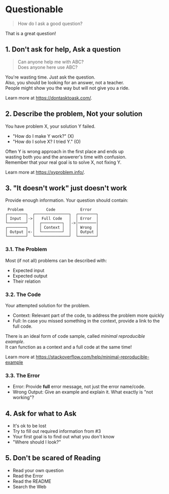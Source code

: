 # Questionable

> How do I ask a good question?

That is a great question!

## 1. Don't ask for help, Ask a question

> Can anyone help me with ABC?  
> Does anyone here use ABC?

You're wasting time. Just ask the question.  
Also, you should be looking for an answer, not a teacher.  
People might show you the way but will not give you a ride.

Learn more at <https://dontasktoask.com/>.

## 2. Describe the problem, Not your solution

You have problem X, your solution Y failed.

- "How do I make Y work?" (X)
- "How do I solve X? I tried Y." (O)

Often Y is wrong approach in the first place and ends up  
wasting both you and the answerer's time with confusion.  
Remember that your real goal is to solve X, not fixing Y.

Learn more at <https://xyproblem.info/>.

## 3. "It doesn't work" just doesn't work

Provide enough information. Your question should contain:

```text
 Problem          Code           Error
┌────────┐  ┌───────────────┐  ┌────────┐
│ Input  │->│   Full Code   │  │ Error  │
└────────┘  │  ┌─────────┐  │->│────────│
┌────────┐  │  │ Context │  │  │ Wrong  │
│ Output │<-│  └─────────┘  │  │ Output │
└────────┘  └───────────────┘  └────────┘
```

### 3.1. The Problem

Most (if not all) problems can be described with:

- Expected input
- Expected output
- Their relation

### 3.2. The Code

Your attempted solution for the problem.

- Context: Relevant part of the code, to address the problem more quickly
- Full: In case you missed something in the context, provide a link to the full code.

There is an ideal form of code sample, called *minimal reproducible example*.  
It can function as a context and a full code at the same time!

Learn more at <https://stackoverflow.com/help/minimal-reproducible-example>

### 3.3. The Error

- Error: Provide **full** error message, not just the error name/code.
- Wrong Output: Give an example and explain it. What exactly is "not working"?

## 4. Ask for what to Ask

- It's ok to be lost
- Try to fill out required information from #3
- Your first goal is to find out what you don't know
- "Where should I look?"

## 5. Don't be scared of Reading

- Read your own question
- Read the Error
- Read the README
- Search the Web
